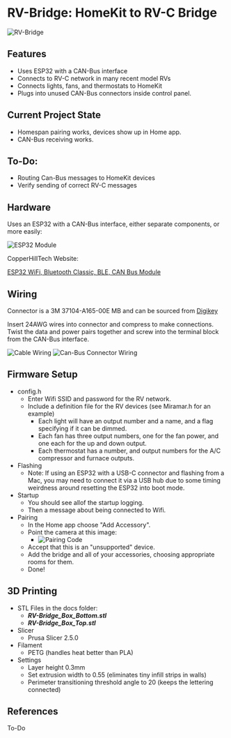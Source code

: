 # RV-Bridge: HomeKit to RV-C Bridge

![RV-Bridge](/docs/images/box_wire_scale.jpeg)

## Features

* Uses ESP32 with a CAN-Bus interface
* Connects to RV-C network in many recent model RVs
* Connects lights, fans, and thermostats to HomeKit
* Plugs into unused CAN-Bus connectors inside control panel.

## Current Project State

* Homespan pairing works, devices show up in Home app.
* CAN-Bus receiving works.

## To-Do:

* Routing Can-Bus messages to HomeKit devices
* Verify sending of correct RV-C messages

## Hardware

Uses an ESP32 with a CAN-Bus interface, either separate components, or more easily:

![ESP32 Module](docs/images/board_in_box.jpeg)

CopperHillTech Website:

[ESP32 WiFi, Bluetooth Classic, BLE, CAN Bus Module](https://copperhilltech.com/esp32-wifi-bluetooth-classic-ble-can-bus-module/)

## Wiring

Connector is a 3M 37104-A165-00E MB and can be sourced from [Digikey](https://www.digikey.com/en/products/detail/3m/37104-A165-00E%2520MB/1855697)

Insert 24AWG wires into connector and compress to make connections. Twist the data and power pairs together and screw into the terminal block from the CAN-Bus interface.

![Cable Wiring](docs/images/cable.jpeg)
![Can-Bus Connector Wiring](docs/images/CAN-connector-wiring.jpg)

## Firmware Setup

- config.h
    * Enter Wifi SSID and password for the RV network.
    * Include a definition file for the RV devices (see Miramar.h for an example)
        * Each light will have an output number and a name, and a flag specifying if it can be dimmed.
        * Each fan has three output numbers, one for the fan power, and one each for the up and down output.
        * Each thermostat has a number, and output numbers for the A/C compressor and furnace outputs.
- Flashing
    * Note: If using an ESP32 with a USB-C connector and flashing from a Mac, you may need to connect it via a USB hub due to some timing weirdness around resetting the ESP32 into boot mode.
- Startup
    * You should see allof the startup logging.
    * Then a message about being connected to Wifi.
- Pairing
    * In the Home app choose "Add Accessory".
    * Point the camera at this image:
        - ![Pairing Code](/docs/images/defaultSetupCode.png)
    * Accept that this is an "unsupported" device.
    * Add the bridge and all of your accessories, choosing appropriate rooms for them.
    * Done!

## 3D Printing

- STL Files in the docs folder:
    * ***RV-Bridge_Box_Bottom.stl***
    * ***RV-Bridge_Box_Top.stl***
- Slicer
    * Prusa Slicer 2.5.0
- Filament
    * PETG (handles heat better than PLA)
- Settings
    * Layer height 0.3mm
    * Set extrusion width to 0.55 (eliminates tiny infill strips in walls)
    * Perimeter transitioning threshold angle to 20 (keeps the lettering connected)

## References

To-Do

